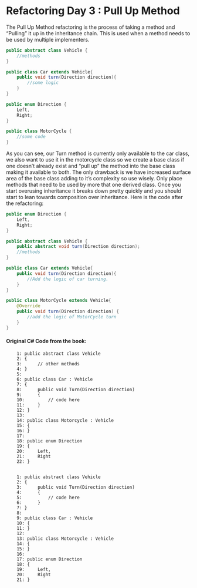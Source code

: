 # Refactoring Day 3 : Pull Up Method
The Pull Up Method refactoring is the process of taking a method and “Pulling” it up in the inheritance
chain. This is used when a method needs to be used by multiple implementers.

```Java
public abstract class Vehicle {
	//methods
}

public class Car extends Vehicle{
	public void turn(Direction direction){
		//some logic
	}
}

public enum Direction {
	Left,
	Right;
}

public class MotorCycle {
	//some code
}

```

As you can see, our Turn method is currently only available to the car class, we also want to use it in the
motorcycle class so we create a base class if one doesn’t already exist and “pull up” the method into the
base class making it available to both. The only drawback is we have increased surface area of the base
class adding to it’s complexity so use wisely. Only place methods that need to be used by more that one
derived class. Once you start overusing inheritance it breaks down pretty quickly and you should start to
lean towards composition over inheritance. Here is the code after the refactoring:

```Java
public enum Direction {
	Left,
	Right;
}

public abstract class Vehicle {
	public abstract void turn(Direction direction);
	//methods
}

public class Car extends Vehicle{
	public void turn(Direction direction){
		//Add the logic of car turning. 
	}
}

public class MotorCycle extends Vehicle{
	@Override
	public void turn(Direction direction) {
		//add the logic of MotorCycle turn
	}
}
```

#### Original C# Code from the book: 
```
 	1: public abstract class Vehicle
 	2: {
 	3: 		// other methods
 	4: }
 	5:
 	6: public class Car : Vehicle
 	7: {
 	8: 		public void Turn(Direction direction)
 	9: 		{
 	10: 		// code here
 	11: 	}
 	12: }
 	13:
 	14: public class Motorcycle : Vehicle
 	15: {
 	16: }
 	17:
 	18: public enum Direction
 	19: {
 	20: 	Left,
 	21: 	Right
 	22: }
 	
 	
 	1: public abstract class Vehicle
 	2: {
 	3: 		public void Turn(Direction direction)
 	4: 		{
 	5: 			// code here
 	6: 		}
 	7: }
 	8:
 	9: public class Car : Vehicle
 	10: {
 	11: }
 	12:
 	13: public class Motorcycle : Vehicle
 	14: {
 	15: }
 	16:
 	17: public enum Direction
 	18: {
 	19: 	Left,
 	20: 	Right
 	21: } 
```
